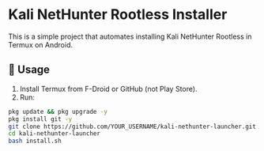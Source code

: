 # Kali NetHunter Rootless Installer

This is a simple project that automates installing Kali NetHunter Rootless in Termux on Android.

## 🚀 Usage

1. Install Termux from F-Droid or GitHub (not Play Store).
2. Run:

```bash
pkg update && pkg upgrade -y
pkg install git -y
git clone https://github.com/YOUR_USERNAME/kali-nethunter-launcher.git
cd kali-nethunter-launcher
bash install.sh
